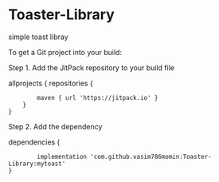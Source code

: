 # Toaster-Library
simple toast libray


To get a Git project into your build:

Step 1. Add the JitPack repository to your build file


allprojects
{
		repositories {
		
			maven { url 'https://jitpack.io' }
		}
	}
	
  
  Step 2. Add the dependency
  
  
  dependencies {
  
	        implementation 'com.github.vasim786momin:Toaster-Library:mytoast'
	}
